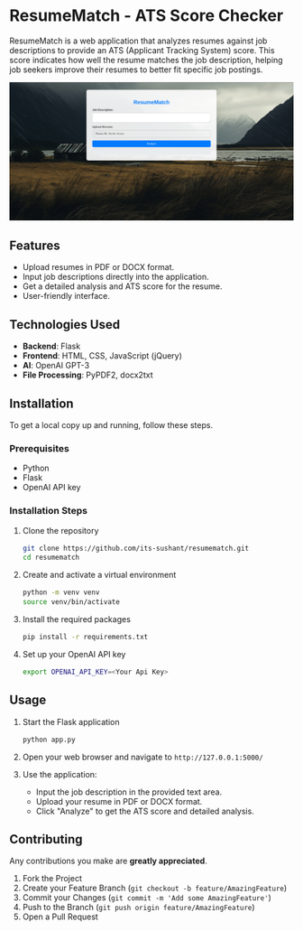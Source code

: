 # ResumeMatch - ATS Score Checker

ResumeMatch is a web application that analyzes resumes against job descriptions to provide an ATS (Applicant Tracking System) score. This score indicates how well the resume matches the job description, helping job seekers improve their resumes to better fit specific job postings.

![image](/static/main.png)

## Features

- Upload resumes in PDF or DOCX format.
- Input job descriptions directly into the application.
- Get a detailed analysis and ATS score for the resume.
- User-friendly interface.

## Technologies Used

- **Backend**: Flask
- **Frontend**: HTML, CSS, JavaScript (jQuery)
- **AI**: OpenAI GPT-3
- **File Processing**: PyPDF2, docx2txt

## Installation

To get a local copy up and running, follow these steps.

### Prerequisites

- Python
- Flask
- OpenAI API key

### Installation Steps

1. Clone the repository
    ```sh
    git clone https://github.com/its-sushant/resumematch.git
    cd resumematch
    ```

2. Create and activate a virtual environment
    ```sh
    python -m venv venv
    source venv/bin/activate
    ```

3. Install the required packages
    ```sh
    pip install -r requirements.txt
    ```

4. Set up your OpenAI API key
    ```sh
    export OPENAI_API_KEY=<Your Api Key>
    ```

## Usage

1. Start the Flask application
    ```sh
    python app.py
    ```

2. Open your web browser and navigate to `http://127.0.0.1:5000/`

3. Use the application:
    - Input the job description in the provided text area.
    - Upload your resume in PDF or DOCX format.
    - Click "Analyze" to get the ATS score and detailed analysis.

## Contributing

Any contributions you make are **greatly appreciated**.

1. Fork the Project
2. Create your Feature Branch (`git checkout -b feature/AmazingFeature`)
3. Commit your Changes (`git commit -m 'Add some AmazingFeature'`)
4. Push to the Branch (`git push origin feature/AmazingFeature`)
5. Open a Pull Request